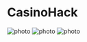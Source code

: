 # CasinoHack

![photo](https://i.imgur.com/N7tKVej.png)
![photo](https://i.imgur.com/2msyNPu.png)
![photo](https://i.imgur.com/9oU48RY.png)

